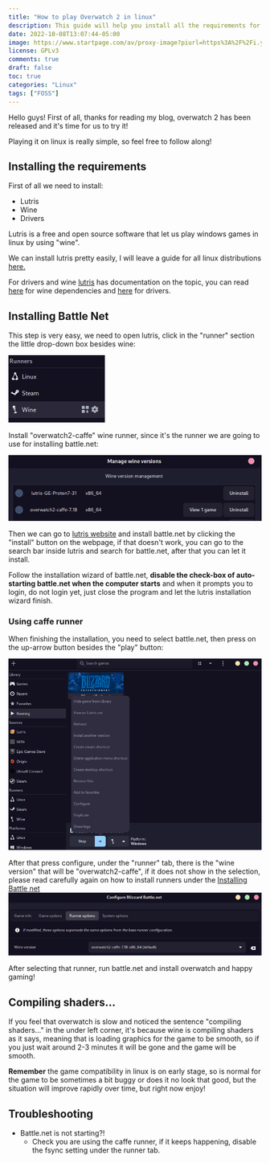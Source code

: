 ```yaml
---
title: "How to play Overwatch 2 in linux"
description: This guide will help you install all the requirements for playing Overwatch 2 on linux.
date: 2022-10-08T13:07:44-05:00
image: https://www.startpage.com/av/proxy-image?piurl=https%3A%2F%2Fi.ytimg.com%2Fvi%2FdZl1yGUetjI%2Fmaxresdefault.jpg&sp=1665252555Ta8c72ce80bbf6928e866abcd40c950caf4f02a1f6aeb852e42d71141084a8da7
license: GPLv3
comments: true
draft: false
toc: true
categories: "Linux"
tags: ["FOSS"]
---
```


Hello guys! First of all, thanks for reading my blog, overwatch 2 has been released and it's time for us to try it!

Playing it on linux is really simple, so feel free to follow along!

## Installing the requirements

First of all we need to install:
- Lutris
- Wine 
- Drivers

Lutris is a free and open source software that let us play windows games in linux by using "wine".

We can install lutris pretty easily, I will leave a guide for all linux distributions [here.](https://lutris.net/downloads)

For drivers and wine [lutris](https://lutris.net) has documentation on the topic, you can read [here](https://github.com/lutris/docs/blob/master/WineDependencies.md) for wine dependencies and [here](https://github.com/lutris/docs/blob/master/InstallingDrivers.md) for drivers.

## Installing Battle Net

This step is very easy, we need to open lutris, click in the "runner" section the little drop-down box besides wine:

![winesection](/images/winesection.png)

Install "overwatch2-caffe" wine runner, since it's the runner we are going to use for installing battle.net:

![wineinstall](/images/wineinstall.png)

Then we can go to [lutris website](https://lutris.net/games/battlenet/) and install battle.net by clicking the "install" button on the webpage, if that doesn't work, you can go to the search bar inside lutris and search for battle.net, after that you can let it install.

Follow the installation wizard of battle.net, **disable the check-box of auto-starting battle.net when the computer starts** and when it prompts you to login, do not login yet, just close the program and let the lutris installation wizard finish.

### Using caffe runner 

When finishing the installation, you need to select battle.net, then press on the up-arrow button besides the "play" button:

![configure](/images/runner.png)

After that press configure, under the "runner" tab, there is the "wine version" that will be "overwatch2-caffe", if it does not show in the selection, please read carefully again on how to install runners under the [Installing Battle net](#installing-battle-net)
![runnertab](/images/runnertab.png)

After selecting that runner, run battle.net and install overwatch and happy gaming!

## Compiling shaders...

If you feel that overwatch is slow and noticed the sentence "compiling shaders..." in the under left corner, it's because wine is compiling shaders as it says, meaning that is loading graphics for the game to be smooth, so if you just wait around 2-3 minutes it will be gone and the game will be smooth.

**Remember** the game compatibility in linux is on early stage, so is normal for the game to be sometimes a bit buggy or does it no look that good, but the situation will improve rapidly over time, but right now enjoy!

## Troubleshooting

- Battle.net is not starting?!
  - Check you are using the caffe runner, if it keeps happening, disable the fsync setting under the runner tab.

